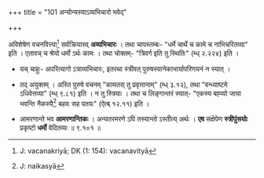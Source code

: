 +++
title = "101 अन्योन्यस्याऽव्यभिचारो भवेद्"

+++


अविशेषेण वचनवित्त्या[^२५९] सर्वक्रियास्व् **अव्यभिचारः** । तथा चापस्तम्बः- "धर्मे चार्थे च कामे च नाभिचरितव्या" इति । एतावच् च श्रेयो धर्मो ऽर्थः कामः । तथा चोक्तम्- "त्रिवर्ग इति तु स्थितिः" (म्ध् २.२२४) इति । 


[^२५९]:
     J: vacanakriyā; DK (1: 154): vacanavityā

- यच् चाहुः- अपरित्यागो ऽत्राव्यभिचारः, इतरथा स्त्रीवत् पुरुषस्यानेकाभार्यापरिणयनं न स्यात् ।

- तद् अयुक्तम् । अस्ति पुरुषे वचनम् "कामतस् तु प्रवृत्तानाम्" (म्ध् ३.१२), तथा "वन्ध्याष्टमे ऽधिवेत्तव्या" (म्ध् ९.८१) इति । न तु स्त्रियाः । तथा च लिङ्गान्तरं स्यात्- "एकस्य बह्व्यो जाया भवन्ति नैकस्यै[^२६०] बहवः सह पतयः" (ऐत्ब् १२.११) इति । 


[^२६०]:
     J: naikasyā

- आमरणान्ते भव **आमरणान्तिकः** । अन्यतरमरणे ऽपि तस्यान्तो ऽस्तीत्य् अर्थः । **एष** संक्षेपेण **स्त्रीपुंसयोः** प्रकृष्टो **धर्मो** वेदितव्यः ॥ ९.१०१ ॥